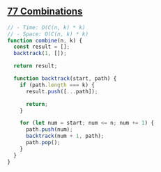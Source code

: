 ## [77 Combinations](https://leetcode.com/problems/combinations/description)

<!-- notecardId: 1757983479464 -->

```js
// - Time: O(C(n, k) * k)
// - Space: O(C(n, k) * k)
function combine(n, k) {
  const result = [];
  backtrack(1, []);

  return result;

  function backtrack(start, path) {
    if (path.length === k) {
      result.push([...path]);

      return;
    }

    for (let num = start; num <= n; num += 1) {
      path.push(num);
      backtrack(num + 1, path);
      path.pop();
    }
  }
}
```
